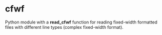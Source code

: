 # cfwf
Python module with a **read_cfwf** function for reading fixed-width formatted files with different line types (complex fixed-width format).
